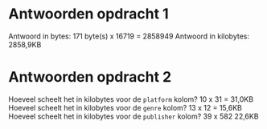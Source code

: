 # Antwoorden opdracht 1

Antwoord in bytes:
171 byte(s) x 16719 = 2858949
Antwoord in kilobytes:
2858,9KB
# Antwoorden opdracht 2

Hoeveel scheelt het in kilobytes voor de `platform` kolom?
10 x 31 = 31,0KB
Hoeveel scheelt het in kilobytes voor de `genre` kolom?
13 x 12 = 15,6KB
Hoeveel scheelt het in kilobytes voor de `publisher` kolom?
39 x 582 22,6KB
